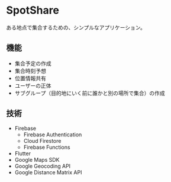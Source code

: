 # SpotShare

ある地点で集合するための、シンプルなアプリケーション。

## 機能
- 集合予定の作成
- 集合時刻予想
- 位置情報共有
- ユーザーの正体
- サブグループ（目的地にいく前に誰かと別の場所で集合）の作成

## 技術
- Firebase
  - Firebase Authentication
  - Cloud Firestore
  - Firebase Functions
- Flutter
- Google Maps SDK
- Google Geocoding API
- Google Distance Matrix API
